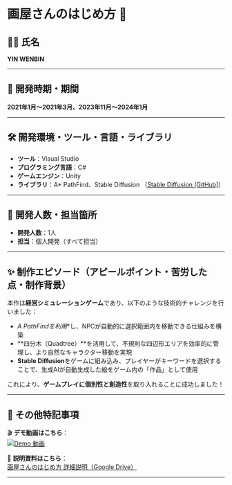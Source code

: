 # 画屋さんのはじめ方 🎨

## 🧑‍💻 氏名
**YIN WENBIN**

---

## 📅 開発時期・期間  
**2021年1月～2021年3月、2023年11月～2024年1月**

---

## 🛠 開発環境・ツール・言語・ライブラリ  
- **ツール**：Visual Studio  
- **プログラミング言語**：C#  
- **ゲームエンジン**：Unity  
- **ライブラリ**：A* PathFind、Stable Diffusion （[Stable Diffusion (GitHub)](https://github.com/CompVis/stable-diffusion)）

---

## 👤 開発人数・担当箇所  
- **開発人数**：1人  
- **担当**：個人開発（すべて担当）

---

## ✨ 制作エピソード（アピールポイント・苦労した点・制作背景）  

本作は**経営シミュレーションゲーム**であり、以下のような技術的チャレンジを行いました：

- **A* PathFindを利用**し、NPCが自動的に選択範囲内を移動できる仕組みを構築  
- **四分木（Quadtree）**を活用して、不規則な四辺形エリアを効率的に管理し、より自然なキャラクター移動を実現  
- **Stable Diffusion**をゲームに組み込み、プレイヤーがキーワードを選択することで、生成AIが自動生成した絵をゲーム内の「作品」として使用  

これにより、**ゲームプレイに個別性と創造性**を取り入れることに成功しました！

---

## 📌 その他特記事項  

🎬 **デモ動画はこちら**：  
[![Demo 動画](https://img.youtube.com/vi/o9PyZSeeeeE/0.jpg)](https://youtu.be/o9PyZSeeeeE)

📄 **説明資料はこちら**：  
[画屋さんのはじめ方 詳細説明（Google Drive）](https://drive.google.com/file/d/1DdKSF-1BesSSBSnHuXSAF1dUsrCLZfKf/view?usp=sharing)

---

